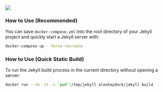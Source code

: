 [![](https://images.microbadger.com/badges/image/alexhaydock/jekyll.svg)](https://hub.docker.com/r/alexhaydock/jekyll "Get your own image badge on microbadger.com")

### How to Use (Recommended)
You can save `docker-compose.yml` into the root directory of your Jekyll project and quickly start a Jekyll server with:
```sh
docker-compose up --force-recreate
```

### How to Use (Quick Static Build)
To run the Jekyll build process in the current directory without opening a server:
```sh
docker run --rm -it -v `pwd`:/tmp/jekyll alexhaydock/jekyll build
```
